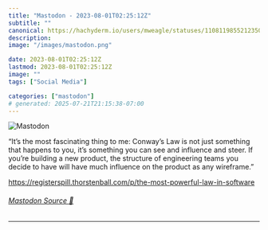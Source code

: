 ```yaml
---
title: "Mastodon - 2023-08-01T02:25:12Z"
subtitle: ""
canonical: https://hachyderm.io/users/mweagle/statuses/110811985521235020
description:
image: "/images/mastodon.png"

date: 2023-08-01T02:25:12Z
lastmod: 2023-08-01T02:25:12Z
image: ""
tags: ["Social Media"]

categories: ["mastodon"]
# generated: 2025-07-21T21:15:38-07:00
---
```

![Mastodon](/images/mastodon.png)

<p>“It’s the most fascinating thing to me: Conway’s Law is not just something that happens to you, it’s something you can see and influence and steer. If you’re building a new product, the structure of engineering teams you decide to have will have much influence on the product as any wireframe.”</p><p><a href="https://registerspill.thorstenball.com/p/the-most-powerful-law-in-software" target="_blank" rel="nofollow noopener noreferrer" translate="no"><span class="invisible">https://</span><span class="ellipsis">registerspill.thorstenball.com</span><span class="invisible">/p/the-most-powerful-law-in-software</span></a></p>


###### [Mastodon Source 🐘](https://hachyderm.io/@mweagle/110811985521235020)

___
